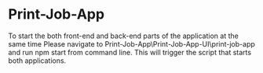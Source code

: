 # Print-Job-App

To start the both front-end and back-end parts of the application at the same time
Please navigate to Print-Job-App\Print-Job-App-UI\print-job-app and run npm start from command line.
This will trigger the script that starts both applications.
